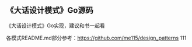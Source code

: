 ## 《大话设计模式》Go源码

《大话设计模式》Go实现，建议和书一起看

各模式README.md部分参考：https://github.com/me115/design_patterns
111